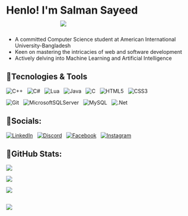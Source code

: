 # Henlo! I'm Salman Sayeed &nbsp; &nbsp; &nbsp; &nbsp; &nbsp; &nbsp; &nbsp; &nbsp; &nbsp; &nbsp; &nbsp; &nbsp; &nbsp; &nbsp; &nbsp; &nbsp; &nbsp; &nbsp; &nbsp; &nbsp; &nbsp; &nbsp; [![](https://visitcount.itsvg.in/api?id=salman-sayeed&icon=7&color=0)](https://visitcount.itsvg.in)
- A committed Computer Science student at American International University-Bangladesh
- Keen on mastering the intricacies of web and software development
- Actively delving into Machine Learning and Artificial Intelligence
  
## 💠Tecnologies & Tools
![C++](https://img.shields.io/badge/c++-%2300599C.svg?style=for-the-badge&logo=c%2B%2B&logoColor=white) &nbsp; ![C#](https://img.shields.io/badge/c%23-%23239120.svg?style=for-the-badge&logo=csharp&logoColor=white) &nbsp; ![Lua](https://img.shields.io/badge/lua-%232C2D72.svg?style=for-the-badge&logo=lua&logoColor=white) &nbsp; ![Java](https://img.shields.io/badge/java-%23ED8B00.svg?style=for-the-badge&logo=openjdk&logoColor=white) &nbsp; ![C](https://img.shields.io/badge/c-%2300599C.svg?style=for-the-badge&logo=c&logoColor=white) &nbsp; ![HTML5](https://img.shields.io/badge/html5-%23E34F26.svg?style=for-the-badge&logo=html5&logoColor=white) &nbsp; ![CSS3](https://img.shields.io/badge/css3-%231572B6.svg?style=for-the-badge&logo=css3&logoColor=white) <br/>

![Git](https://img.shields.io/badge/git-%23F05033.svg?style=for-the-badge&logo=git&logoColor=white) &nbsp; ![MicrosoftSQLServer](https://img.shields.io/badge/Microsoft%20SQL%20Server-CC2927?style=for-the-badge&logo=microsoft%20sql%20server&logoColor=white) &nbsp; ![MySQL](https://img.shields.io/badge/mysql-4479A1.svg?style=for-the-badge&logo=mysql&logoColor=white) &nbsp; ![.Net](https://img.shields.io/badge/.NET-5C2D91?style=for-the-badge&logo=.net&logoColor=white) 

## 💠Socials:
[![LinkedIn](https://img.shields.io/badge/linkedin-%230077B5.svg?logo=linkedin&logoColor=white)](https://linkedin.com/in/salmansayeed25) &nbsp; [![Discord](https://img.shields.io/badge/Discord-%235865F2.svg?logo=discord&logoColor=white)](https://discord.gg/728235819776737291) &nbsp; [![Facebook](https://img.shields.io/badge/Facebook-%231877F2.svg?logo=Facebook&logoColor=white)](https://facebook.com/salmansayeed.25) &nbsp; [![Instagram](https://img.shields.io/badge/Instagram-%23E4405F.svg?logo=Instagram&logoColor=white)](https://www.instagram.com/salman_bin_lemon)


## 💠GitHub Stats:

![](https://github-readme-streak-stats.herokuapp.com/?user=salman-sayeed&theme=tokyonight&hide_border=true)<br/>

![](https://github-readme-stats.vercel.app/api?username=salman-sayeed&theme=tokyonight&hide_border=true&include_all_commits=false&count_private=false)<br/>

![](https://github-readme-stats.vercel.app/api/top-langs/?username=salman-sayeed&theme=tokyonight&hide_border=true&include_all_commits=false&count_private=false&layout=compact)


## 
[![](https://visitcount.itsvg.in/api?id=salman-sayeed&icon=7&color=0)](https://visitcount.itsvg.in)

